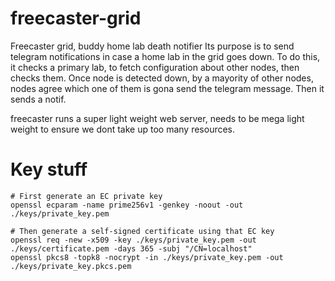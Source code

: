 # freecaster-grid
Freecaster grid, buddy home lab death notifier
Its purpose is to send telegram notifications in case a home lab in the grid goes down.
To do this, it checks a primary lab, to fetch configuration about other nodes, then checks them.
Once node is detected down, by a mayority of other nodes, nodes agree which one of them is gona send the telegram
message. Then it sends a notif.

freecaster runs a super light weight web server, needs to be mega light weight to ensure we dont take up too many resources.

# Key stuff
```
# First generate an EC private key
openssl ecparam -name prime256v1 -genkey -noout -out ./keys/private_key.pem

# Then generate a self-signed certificate using that EC key
openssl req -new -x509 -key ./keys/private_key.pem -out ./keys/certificate.pem -days 365 -subj "/CN=localhost"
openssl pkcs8 -topk8 -nocrypt -in ./keys/private_key.pem -out ./keys/private_key.pkcs.pem
```
